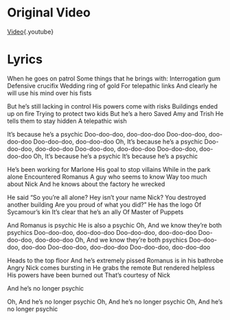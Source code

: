 <!-- TITLE: Its Because Hes A Psychic Lyrics -->
<!-- SUBTITLE: A quick summary of Its Because Hes A Psychic Lyrics -->

# Original Video
[Video](https://www.youtube.com/watch?v=FM7MFYoylVs){.youtube}
# Lyrics
When he goes on patrol
Some things that he brings with:
Interrogation gum
Defensive crucifix
Wedding ring of gold
For telepathic links
And clearly he will use his mind over his fists

But he’s still lacking in control
His powers come with risks
Buildings ended up on fire
Trying to protect two kids
But he’s a hero
Saved Amy and Trish
He tells them to stay hidden
A telepathic wish

It’s because he’s a psychic
Doo-doo-doo, doo-doo-doo
Doo-doo-doo, doo-doo-doo
Doo-doo-doo, doo-doo-doo
Oh, It’s because he’s a psychic
Doo-doo-doo, doo-doo-doo
Doo-doo-doo, doo-doo-doo
Doo-doo-doo, doo-doo-doo
Oh, It’s because he’s a psychic
It’s because he’s a psychic

He’s been working for Marlone
His goal to stop villains
While in the park alone
Encountered Romanus
A guy who seems to know
Way too much about Nick
And he knows about the factory he wrecked

He said “So you’re all alone?
Hey isn’t your name Nick?
You destroyed another building
Are you proud of what you did?”
He has the logo
Of Sycamour’s kin 
It’s clear that he’s an ally
Of Master of Puppets

And Romanus is psychic
He is also a psychic
Oh, And we know they’re both psychics
Doo-doo-doo, doo-doo-doo
Doo-doo-doo, doo-doo-doo
Doo-doo-doo, doo-doo-doo
Oh, And we know they’re both psychics
Doo-doo-doo, doo-doo
Doo-doo-doo, doo-doo-doo
Doo-doo-doo, doo-doo-doo

Heads to the top floor
And he’s extremely pissed
Romanus is in his bathrobe
Angry Nick comes bursting in
He grabs the remote
But rendered helpless
His powers have been burned out
That’s courtesy of Nick

And he’s no longer psychic

Oh, And he’s no longer psychic
Oh, And he’s no longer psychic
Oh, And he’s no longer psychic